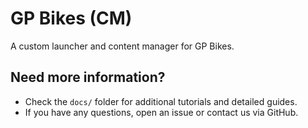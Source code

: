 # GP Bikes (CM)

A custom launcher and content manager for GP Bikes.

## Need more information?

- Check the `docs/` folder for additional tutorials and detailed guides.
- If you have any questions, open an issue or contact us via GitHub.
